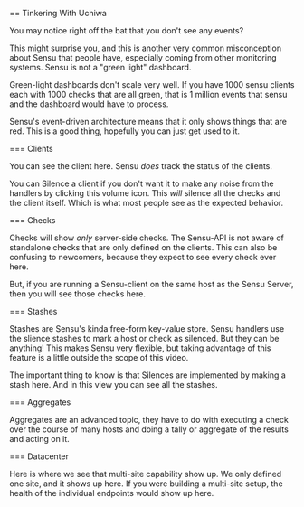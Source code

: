 == Tinkering With Uchiwa

You may notice right off the bat that you don't see any events?

This might surprise you, and this is another very common misconception about Sensu that people have, especially coming from other monitoring systems. Sensu is not a "green light" dashboard.

Green-light dashboards don't scale very well. If you have 1000 sensu clients each with 1000 checks that are all green, that is 1 million events that sensu and the dashboard would have to process.

Sensu's event-driven architecture means that it only shows things that are red. This is a good thing, hopefully you can just get used to it.

=== Clients

You can see the client here. Sensu *does* track the status of the clients.

You can Silence a client if you don't want it to make any noise from the handlers by clicking this volume icon. This *will* silence all the checks and the client itself. Which is what most people see as the expected behavior.

=== Checks

Checks will show *only* server-side checks. The Sensu-API is not aware of standalone checks that are only defined on the clients. This can also be confusing to newcomers, because they expect to see every check ever here.

But, if you are running a Sensu-client on the same host as the Sensu Server, then you will see those checks here.

=== Stashes

Stashes are Sensu's kinda free-form key-value store. Sensu handlers use the slience stashes to mark a host or check as silenced. But they can be anything! This makes Sensu very flexible, but taking advantage of this feature is a little outside the scope of this video.

The important thing to know is that Silences are implemented by making a stash here. And in this view you can see all the stashes.

=== Aggregates

Aggregates are an advanced topic, they have to do with executing a check over the course of many hosts and doing a tally or aggregate of the results and acting on it.

=== Datacenter

Here is where we see that multi-site capability show up. We only defined one site, and it shows up here. If you were building a multi-site setup, the health of the individual endpoints would show up here.
